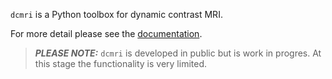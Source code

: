 `dcmri` is a Python toolbox for dynamic contrast MRI.

For more detail please see the
[documentation](https://qib-sheffield.github.io/dcmri/).

> **_PLEASE NOTE:_** ``dcmri`` is developed in public but is work in progres. At this stage the functionality is very limited.
